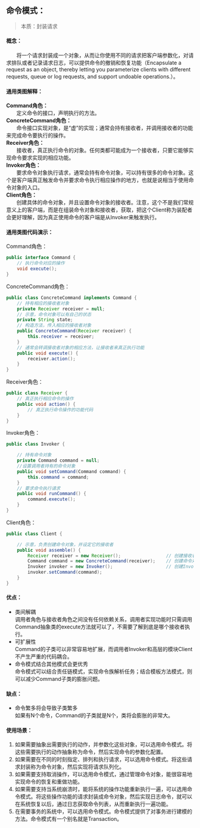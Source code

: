 ## 命令模式：  
>本质：封装请求  
#### 概念：  
&nbsp;&nbsp;&nbsp;&nbsp;&nbsp;&nbsp;&nbsp;将一个请求封装成一个对象，从而让你使用不同的请求把客户端参数化，对请求排队或者记录请求日志，可以提供命令的撤销和恢复功能（Encapsulate a request as an object, thereby letting you parameterize clients with different requests, queue or log requests, and support undoable operations.）。  
#### 通用类图解释：  
**Command角色：**  
&nbsp;&nbsp;&nbsp;&nbsp;&nbsp;&nbsp;&nbsp;定义命令的接口，声明执行的方法。  
**ConcreteCommand角色：**  
&nbsp;&nbsp;&nbsp;&nbsp;&nbsp;&nbsp;&nbsp;命令接口实现对象，是“虚”的实现；通常会持有接收者，并调用接收者的功能来完成命令要执行的操作。  
**Receiver角色：**  
&nbsp;&nbsp;&nbsp;&nbsp;&nbsp;&nbsp;&nbsp;接收者，真正执行命令的对象。任何类都可能成为一个接收者，只要它能够实现命令要求实现的相应功能。  
**Invoker角色：**  
&nbsp;&nbsp;&nbsp;&nbsp;&nbsp;&nbsp;&nbsp;要求命令对象执行请求，通常会持有命令对象，可以持有很多的命令对象。这个是客户端真正触发命令并要求命令执行相应操作的地方，也就是说相当于使用命令对象的入口。  
**Client角色：**  
&nbsp;&nbsp;&nbsp;&nbsp;&nbsp;&nbsp;&nbsp;创建具体的命令对象，并且设置命令对象的接收者。注意，这个不是我们常规意义上的客户端，而是在组装命令对象和接收者，获取，把这个Client称为装配者会更好理解，因为真正使用命令的客户端是从Invoker来触发执行。  
#### 通用类图代码演示：  
Command角色：
```java
public interface Command {
    // 执行命令对应的操作
    void execute();
}
```
ConcreteCommand角色：
```java
public class ConcreteCommand implements Command {
    // 持有相应的接收者对象
    private Receiver receiver = null;
    // 示意，命令对象可以有自己的状态
    private String state;
    // 构造方法，传入相应的接收者对象
    public ConcreteCommand(Receiver receiver) {
        this.receiver = receiver;
    }
    // 通常会转调接收者对象的相应方法，让接收者来真正执行功能
    public void execute() {
        receiver.action();
    }
}
```
Receiver角色：
```java
public class Receiver {
    // 真正执行相应命令的操作
    public void action() {
        // 真正执行命令操作的功能代码
    }
}
```
Invoker角色：
```java
public class Invoker {

    // 持有命令对象
    private Command command = null;
    //设置调用者持有的命令对象
    public void setCommand(Command command) {
        this.command = command;
    }
    // 要求命令执行请求
    public void runCommand() {
        command.execute();
    }
}
```
Client角色：
```java
public class Client {

    // 示意，负责创建命令对象，并设定它的接收者
    public void assemble() {
        Receiver receiver = new Receiver();                 // 创建接收者
        Command command = new ConcreteCommand(receiver);    // 创建命令对象，设定它的接收者
        Invoker invoker = new Invoker();                    // 创建Invoker，把命令对象设置进去
        invoker.setCommand(command);
    }
}
```
#### 优点：  
* 类间解耦  
调用者角色与接收者角色之间没有任何依赖关系，调用者实现功能时只需调用Command抽象类的execute方法就可以了，不需要了解到底是哪个接收者执行。  
* 可扩展性  
Command的子类可以非常容易地扩展，而调用者Invoker和高层的模块Client不产生严重的代码耦合。  
* 命令模式结合其他模式会更优秀  
命令模式可以结合责任链模式，实现命令族解析任务；结合模板方法模式，则可以减少Command子类的膨胀问题。  
#### 缺点：  
* 命令繁多将会导致子类繁多  
如果有N个命令，Command的子类就是N个，类将会膨胀的非常大。  
#### 使用场景：  
1. 如果需要抽象出需要执行的动作，并参数化这些对象，可以选用命令模式。将这些需要执行的动作抽象称为命令，然后实现命令的参数化配置。  
2. 如果需要在不同的时刻指定、排列和执行请求，可以选用命令模式。将这些请求封装称为命令对象，然后实现将请求队列化。  
3. 如果需要支持取消操作，可以选用命令模式，通过管理命令对象，能很容易地实现命令的恢复和重做功能。  
4. 如果需要支持当系统崩溃时，能将系统的操作功能重新执行一遍，可以选用命令模式。将这些操作功能的请求封装成命令对象，然后实现日志命令，就可以在系统恢复以后，通过日志获取命令列表，从而重新执行一遍功能。  
5. 在需要事务的系统中，可以选用命令模式。命令模式提供了对事务进行建模的方法。命令模式有一个别名就是Transaction。  